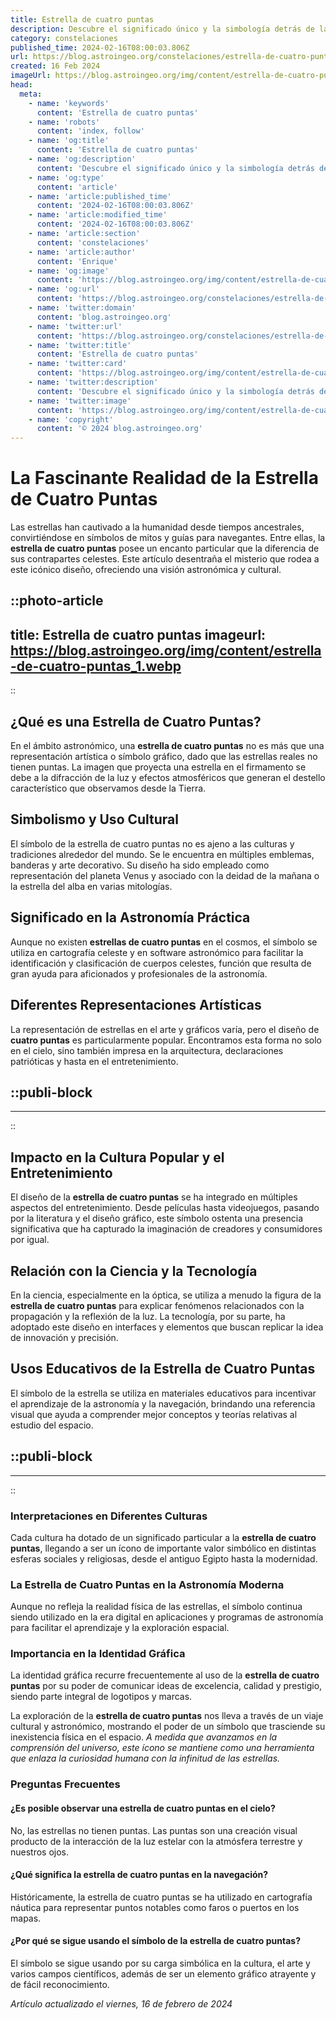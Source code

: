 ```yaml
---
title: Estrella de cuatro puntas
description: Descubre el significado único y la simbología detrás de la estrella de cuatro puntas, un emblema que ilumina diversas culturas y creencias.
category: constelaciones
published_time: 2024-02-16T08:00:03.806Z
url: https://blog.astroingeo.org/constelaciones/estrella-de-cuatro-puntas
created: 16 Feb 2024
imageUrl: https://blog.astroingeo.org/img/content/estrella-de-cuatro-puntas_1.webp
head:
  meta:
    - name: 'keywords'
      content: 'Estrella de cuatro puntas'
    - name: 'robots'
      content: 'index, follow'
    - name: 'og:title'
      content: 'Estrella de cuatro puntas'
    - name: 'og:description'
      content: 'Descubre el significado único y la simbología detrás de la estrella de cuatro puntas, un emblema que ilumina diversas culturas y creencias.'
    - name: 'og:type'
      content: 'article'
    - name: 'article:published_time'
      content: '2024-02-16T08:00:03.806Z'
    - name: 'article:modified_time'
      content: '2024-02-16T08:00:03.806Z'
    - name: 'article:section'
      content: 'constelaciones'
    - name: 'article:author'
      content: 'Enrique'
    - name: 'og:image'
      content: 'https://blog.astroingeo.org/img/content/estrella-de-cuatro-puntas_1.webp'
    - name: 'og:url'
      content: 'https://blog.astroingeo.org/constelaciones/estrella-de-cuatro-puntas'
    - name: 'twitter:domain'
      content: 'blog.astroingeo.org'
    - name: 'twitter:url'
      content: 'https://blog.astroingeo.org/constelaciones/estrella-de-cuatro-puntas'
    - name: 'twitter:title'
      content: 'Estrella de cuatro puntas'
    - name: 'twitter:card'
      content: 'https://blog.astroingeo.org/img/content/estrella-de-cuatro-puntas_1.webp'
    - name: 'twitter:description'
      content: 'Descubre el significado único y la simbología detrás de la estrella de cuatro puntas, un emblema que ilumina diversas culturas y creencias.'
    - name: 'twitter:image'
      content: 'https://blog.astroingeo.org/img/content/estrella-de-cuatro-puntas_1.webp'
    - name: 'copyright'
      content: '© 2024 blog.astroingeo.org'
---
```

# La Fascinante Realidad de la Estrella de Cuatro Puntas

Las estrellas han cautivado a la humanidad desde tiempos ancestrales, convirtiéndose en símbolos de mitos y guías para navegantes. Entre ellas, la **estrella de cuatro puntas** posee un encanto particular que la diferencia de sus contrapartes celestes. Este artículo desentraña el misterio que rodea a este icónico diseño, ofreciendo una visión astronómica y cultural.


::photo-article
---
title: Estrella de cuatro puntas
imageurl: https://blog.astroingeo.org/img/content/estrella-de-cuatro-puntas_1.webp
---
::



## ¿Qué es una Estrella de Cuatro Puntas?

En el ámbito astronómico, una **estrella de cuatro puntas** no es más que una representación artística o símbolo gráfico, dado que las estrellas reales no tienen puntas. La imagen que proyecta una estrella en el firmamento se debe a la difracción de la luz y efectos atmosféricos que generan el destello característico que observamos desde la Tierra.

## Simbolismo y Uso Cultural

El símbolo de la estrella de cuatro puntas no es ajeno a las culturas y tradiciones alrededor del mundo. Se le encuentra en múltiples emblemas, banderas y arte decorativo. Su diseño ha sido empleado como representación del planeta Venus y asociado con la deidad de la mañana o la estrella del alba en varias mitologías.

## Significado en la Astronomía Práctica

Aunque no existen **estrellas de cuatro puntas** en el cosmos, el símbolo se utiliza en cartografía celeste y en software astronómico para facilitar la identificación y clasificación de cuerpos celestes, función que resulta de gran ayuda para aficionados y profesionales de la astronomía.

## Diferentes Representaciones Artísticas

La representación de estrellas en el arte y gráficos varía, pero el diseño de **cuatro puntas** es particularmente popular. Encontramos esta forma no solo en el cielo, sino también impresa en la arquitectura, declaraciones patrióticas y hasta en el entretenimiento. 


  ::publi-block
  ---
  ---
  ::
  
  

## Impacto en la Cultura Popular y el Entretenimiento

El diseño de la **estrella de cuatro puntas** se ha integrado en múltiples aspectos del entretenimiento. Desde películas hasta videojuegos, pasando por la literatura y el diseño gráfico, este símbolo ostenta una presencia significativa que ha capturado la imaginación de creadores y consumidores por igual.

## Relación con la Ciencia y la Tecnología

En la ciencia, especialmente en la óptica, se utiliza a menudo la figura de la **estrella de cuatro puntas** para explicar fenómenos relacionados con la propagación y la reflexión de la luz. La tecnología, por su parte, ha adoptado este diseño en interfaces y elementos que buscan replicar la idea de innovación y precisión.

## Usos Educativos de la Estrella de Cuatro Puntas

El símbolo de la estrella se utiliza en materiales educativos para incentivar el aprendizaje de la astronomía y la navegación, brindando una referencia visual que ayuda a comprender mejor conceptos y teorías relativas al estudio del espacio.


  ::publi-block
  ---
  ---
  ::
  
  

### Interpretaciones en Diferentes Culturas

Cada cultura ha dotado de un significado particular a la **estrella de cuatro puntas**, llegando a ser un ícono de importante valor simbólico en distintas esferas sociales y religiosas, desde el antiguo Egipto hasta la modernidad.

### La Estrella de Cuatro Puntas en la Astronomía Moderna

Aunque no refleja la realidad física de las estrellas, el símbolo continua siendo utilizado en la era digital en aplicaciones y programas de astronomía para facilitar el aprendizaje y la exploración espacial.

### Importancia en la Identidad Gráfica

La identidad gráfica recurre frecuentemente al uso de la **estrella de cuatro puntas** por su poder de comunicar ideas de excelencia, calidad y prestigio, siendo parte integral de logotipos y marcas.

La exploración de la **estrella de cuatro puntas** nos lleva a través de un viaje cultural y astronómico, mostrando el poder de un símbolo que trasciende su inexistencia física en el espacio. *A medida que avanzamos en la comprensión del universo, este ícono se mantiene como una herramienta que enlaza la curiosidad humana con la infinitud de las estrellas.*

### Preguntas Frecuentes

#### ¿Es posible observar una estrella de cuatro puntas en el cielo?
No, las estrellas no tienen puntas. Las puntas son una creación visual producto de la interacción de la luz estelar con la atmósfera terrestre y nuestros ojos.

#### ¿Qué significa la estrella de cuatro puntas en la navegación?
Históricamente, la estrella de cuatro puntas se ha utilizado en cartografía náutica para representar puntos notables como faros o puertos en los mapas.

#### ¿Por qué se sigue usando el símbolo de la estrella de cuatro puntas?
El símbolo se sigue usando por su carga simbólica en la cultura, el arte y varios campos científicos, además de ser un elemento gráfico atrayente y de fácil reconocimiento.

_Artículo actualizado el viernes, 16 de febrero de 2024_